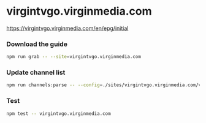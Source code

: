 # virgintvgo.virginmedia.com

https://virgintvgo.virginmedia.com/en/epg/initial

### Download the guide

```sh
npm run grab -- --site=virgintvgo.virginmedia.com
```

### Update channel list

```sh
npm run channels:parse -- --config=./sites/virgintvgo.virginmedia.com/virgintvgo.virginmedia.com.config.js --output=./sites/virgintvgo.virginmedia.com/virgintvgo.virginmedia.com.channels.xml
```

### Test

```sh
npm test -- virgintvgo.virginmedia.com
```
